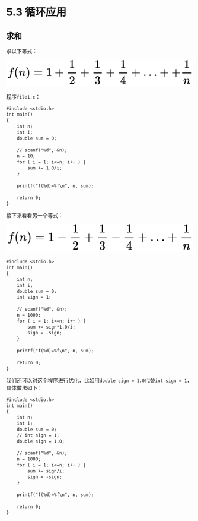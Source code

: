 # 5.3 循环应用

## 求和

求以下等式：

![file1](images/file1.png)

程序`file1.c`：

```
#include <stdio.h>
int main()
{
	int n;
	int i;
	double sum = 0;

	// scanf("%d", &n);
	n = 10;
	for ( i = 1; i<=n; i++ ) {
		sum += 1.0/i;
	}

	printf("f(%d)=%f\n", n, sum);

	return 0;
}
```

接下来看看另一个等式：

![file2](images/file2.png)

```
#include <stdio.h>
int main()
{
	int n;
	int i;
	double sum = 0;
	int sign = 1;

	// scanf("%d", &n);
	n = 1000;
	for ( i = 1; i<=n; i++ ) {
		sum += sign*1.0/i;
		sign = -sign;
	}

	printf("f(%d)=%f\n", n, sum);

	return 0;
}
```

我们还可以对这个程序进行优化，比如用`double sign = 1.0`代替`int sign = 1`，具体做法如下：

```
#include <stdio.h>
int main()
{
	int n;
	int i;
	double sum = 0;
	// int sign = 1;
	double sign = 1.0;

	// scanf("%d", &n);
	n = 1000;
	for ( i = 1; i<=n; i++ ) {
		sum += sign/i;
		sign = -sign;
	}

	printf("f(%d)=%f\n", n, sum);

	return 0;
}
```
